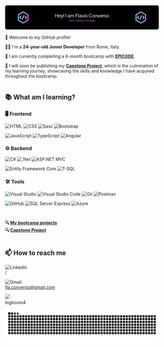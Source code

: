 ![Profile Banner](https://github.com/Flavio-Converso/Flavio-Converso/blob/b1095e6ef5aee98fbc82fe399733a94d35bc1e9c/github-header-image%20(1).png)

👋 Welcome to my GitHub profile! 

🚶‍♂️ I'm a **24-year-old Junior Developer** from Rome, Italy.

🌱 I am currently completing a 6-month bootcamp with **[EPICODE](https://epicode.com/it/)**.

🎯 I will soon be publishing my **[Capstone Project](https://github.com/Flavio-Converso/capstone-project)**, which is the culmination of my learning journey, showcasing the skills and knowledge I have acquired throughout the bootcamp.
<br/><br/>
  
## 📚 What am I learning?
### 🖥 Frontend
![HTML](https://img.shields.io/badge/HTML-E34F26?style=for-the-badge&logo=html5&logoColor=white)
![CSS](https://img.shields.io/badge/CSS-1572B6?style=for-the-badge&logo=css3&logoColor=white)
![Sass](https://img.shields.io/badge/Sass-CC6699?style=for-the-badge&logo=sass&logoColor=white)
![Bootstrap](https://img.shields.io/badge/bootstrap-%238511FA.svg?style=for-the-badge&logo=bootstrap&logoColor=white)

![JavaScript](https://img.shields.io/badge/JavaScript-F7DF1E?style=for-the-badge&logo=javascript&logoColor=black)
![TypeScript](https://img.shields.io/badge/TypeScript-007ACC?style=for-the-badge&logo=typescript&logoColor=white)
![Angular](https://img.shields.io/badge/Angular-DD0031?style=for-the-badge&logo=angular&logoColor=white)

### ⚙ Backend
![C#](https://img.shields.io/badge/C%23-239120?style=for-the-badge&logo=c-sharp&logoColor=white)
![.Net](https://img.shields.io/badge/.NET-5C2D91?style=for-the-badge&logo=.net&logoColor=white)
![ASP.NET MVC](https://img.shields.io/badge/ASP.NET_MVC-512BD4?style=for-the-badge&logo=dot-net&logoColor=white)

![Entity Framework Core](https://img.shields.io/badge/Entity_Framework_Core-512BD4?style=for-the-badge&logo=dot-net&logoColor=white)
![T-SQL](https://img.shields.io/badge/T--SQL-CC2927?style=for-the-badge&logo=microsoft-sql-server&logoColor=white)

### 🛠 Tools
![Visual Studio](https://img.shields.io/badge/Visual_Studio-5C2D91?style=for-the-badge&logo=visual-studio&logoColor=white)
![Visual Studio Code](https://img.shields.io/badge/Visual_Studio_Code-0078d7?style=for-the-badge&logo=visual-studio-code&logoColor=white)
![Git](https://img.shields.io/badge/Git-F05032?style=for-the-badge&logo=git&logoColor=white)
![Postman](https://img.shields.io/badge/Postman-FF6C37?style=for-the-badge&logo=postman&logoColor=white)

![GitHub](https://img.shields.io/badge/GitHub-100000?style=for-the-badge&logo=github&logoColor=white)
![SQL Server Express](https://img.shields.io/badge/SQL_Server_Express-CC2927?style=for-the-badge&logo=microsoft-sql-server&logoColor=white)
![Azure](https://img.shields.io/badge/Azure-0078D4?style=for-the-badge&logo=azure&logoColor=white)<br/>
</div>
<br/>

**🔍 [My bootcamp projects](https://github.com/Flavio-Converso/BOOTCAMP_EPICODE)**<br/>
**🔍 [Capstone Project](https://github.com/Flavio-Converso/capstone-project)**
<br/><br/>

  
## 📫 How to reach me

<img src="https://img.shields.io/badge/LinkedIn-0077B5?style=for-the-badge&logo=linkedin&logoColor=white" alt="LinkedIn"/> <br/>   /

<img src="https://img.shields.io/badge/Gmail-D14836?style=for-the-badge&logo=gmail&logoColor=white" alt="Gmail"/> <br/> [fla.converso@gmail.com](mailto:fla.converso@gmail.com)

<img src="https://img.shields.io/badge/Discord-7289DA?style=for-the-badge&logo=discord&logoColor=white"/> <br/> bigboom4


<div align="center">
  <img src="https://raw.githubusercontent.com/Flavio-Converso/Flavio-Converso/output/snake.svg" alt="Snake animation" />
</div>

